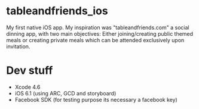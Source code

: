 tableandfriends_ios
===================

My first native iOS app. My inspiration was "tableandfriends.com" a social dinning app, with two main objectives: Either joining/creating public themed meals or creating private meals which can be attended exclusively upon invitation. 

Dev stuff
===================

- Xcode 4.6
- iOS 6.1 (using ARC, GCD and storyboard)
- Facebook SDK (for testing purpose its necessary a facebook key)


